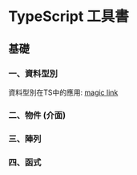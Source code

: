 # TypeScript 工具書

## 基礎

### 一、資料型別

資料型別在TS中的應用: [magic link](https://github.com/jungang0414/TypeScript/blob/main/Types%20Data/README.md)

### 二、物件 (介面)

### 三、陣列

### 四、函式